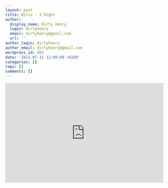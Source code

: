 ```yaml
---
layout: post
title: Wilco - I Might
author:
  display_name: Dirty Henry
  login: dirtyhenry
  email: dirtyhenry@gmail.com
  url: ''
author_login: dirtyhenry
author_email: dirtyhenry@gmail.com
wordpress_id: 865
date: '2011-07-11 12:00:00 +0200'
categories: []
tags: []
comments: []
---
```

<iframe width="500" height="314" src="http://www.youtube.com/embed/nNs7NLwuHx0" frameborder="0" allowfullscreen></iframe>
